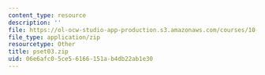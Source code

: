 ```yaml
---
content_type: resource
description: ''
file: https://ol-ocw-studio-app-production.s3.amazonaws.com/courses/10-37-chemical-and-biological-reaction-engineering-spring-2007/06e6afc05ce56166151ab4db22ab1e30_pset03.zip
file_type: application/zip
resourcetype: Other
title: pset03.zip
uid: 06e6afc0-5ce5-6166-151a-b4db22ab1e30
---
```

